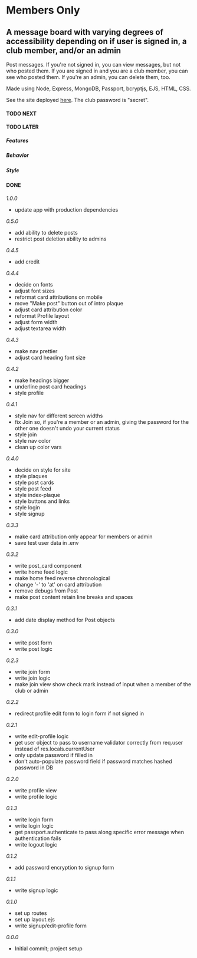 # Members Only

## A message board with varying degrees of accessibility depending on if user is signed in, a club member, and/or an admin

Post messages. If you're not signed in, you can view messages, but not who posted them. If you are signed in and you are a club member, you can see who posted them. If you're an admin, you can delete them, too.

Made using Node, Express, MongoDB, Passport, bcryptjs, EJS, HTML, CSS.

See the site deployed [here](https://members-only-production-ba11.up.railway.app/). The club password is "secret".

#### TODO NEXT

#### TODO LATER

##### Features

##### Behavior

##### Style

#### DONE

_1.0.0_

- update app with production dependencies

_0.5.0_

- add ability to delete posts
- restrict post deletion ability to admins

_0.4.5_

- add credit

_0.4.4_

- decide on fonts
- adjust font sizes
- reformat card attributions on mobile
- move "Make post" button out of intro plaque
- adjust card attribution color
- reformat Profile layout
- adjust form width
- adjust textarea width

_0.4.3_

- make nav prettier
- adjust card heading font size

_0.4.2_

- make headings bigger
- underline post card headings
- style profile

_0.4.1_

- style nav for different screen widths
- fix Join so, if you're a member or an admin, giving the password for the other one doesn't undo your current status
- style join
- style nav color
- clean up color vars

_0.4.0_

- decide on style for site
- style plaques
- style post cards
- style post feed
- style index-plaque
- style buttons and links
- style login
- style signup

_0.3.3_

- make card attribution only appear for members or admin
- save test user data in .env

_0.3.2_

- write post_card component
- write home feed logic
- make home feed reverse chronological
- change '-' to 'at' on card attribution
- remove debugs from Post
- make post content retain line breaks and spaces

_0.3.1_

- add date display method for Post objects

_0.3.0_

- write post form
- write post logic

_0.2.3_

- write join form
- write join logic
- make join view show check mark instead of input when a member of the club or admin

_0.2.2_

- redirect profile edit form to login form if not signed in

_0.2.1_

- write edit-profile logic
- get user object to pass to username validator correctly from req.user instead of res.locals.currentUser
- only update password if filled in
- don't auto-populate password field if password matches hashed password in DB

_0.2.0_

- write profile view
- write profile logic

_0.1.3_

- write login form
- write login logic
- get passport.authenticate to pass along specific error message when authentication fails
- write logout logic

_0.1.2_

- add password encryption to signup form

_0.1.1_

- write signup logic

_0.1.0_

- set up routes
- set up layout.ejs
- write signup/edit-profile form

_0.0.0_

- Initial commit; project setup

